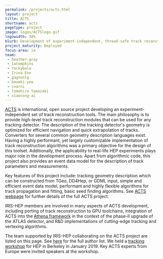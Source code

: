 ```yaml
---
permalink: /projects/acts.html
layout: project
title: ACTS
shortname: acts
pagetype: project
image: logos/ACTSlogo.gif
logowidth: 30%
blurb: Development of experiment-independent, thread-safe track reconstruction.
project_maturity: Deployed
focus-area: ia
team:
 - heather-gray
 - latompkins
 - rockybala
 - Irina Ene
 - gagnonlg
 - beomki-yeo
 - cvarni
 - Tomohiro Yamazaki
 - xiaocong-ai
---
```


[ACTS](http://acts.web.cern.ch/ACTS/) is international, open source project developing an experiment-independent set of track reconstruction tools. The main philosophy is to provide high-level track reconstruction modules that can be used for any tracking detector. The description of the tracking detector's geometry is optimized for efficient navigation and quick extrapolation of tracks. Converters for several common geometry description languages exist. Having a highly performant, yet largely customizable implementation of track reconstruction algorithms was a primary objective for the design of this toolset. Additionally, the applicability to real-life HEP experiments plays major role in the development process. Apart from algorithmic code, this project also provides an event data model for the description of track parameters and measurements.

Key features of this project include: tracking geometry description which can be constructed from TGeo, DD4Hep, or GDML input, simple and efficient event data model, performant and highly flexible algorithms for track propagation and fitting, basic seed finding algorithms. See [ACTS webpage](http://acts.web.cern.ch/ACTS/) for further details of the full ACTS project.

IRIS-HEP members are involved in many aspects of ACTS development, including porting of track reconstruction to GPU toolchains, integration of ACTS into the [Athena framework](https://gitlab.cern.ch/atlas/athena) in the context of the phase-II upgrade of the ATLAS detector, and R&D implementations of cutting-edge tracking and vertexing algorithms.

The team supported by IRIS-HEP collaborating on the ACTS project are listed on this page. See [here](http://acts.web.cern.ch/ACTS/authors/) for the full author list. We held a [tracking workshop](https://indico.physics.lbl.gov/indico/event/712) for HEP in Berkeley in January 2019. Key ACTS experts from Europe were invited speakers at the workshop.
